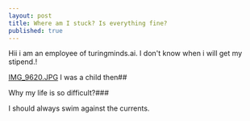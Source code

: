 ```yaml
---
layout: post
title: Where am I stuck? Is everything fine?
published: true
---
```


Hii i am an employee of turingminds.ai. I don't know when i will get my stipend.!

[IMG_9620.JPG]({{site.baseurl}}/_posts/IMG_9620.JPG)
I was a child then##

Why my life is so difficult?###

I should always swim against the currents.


